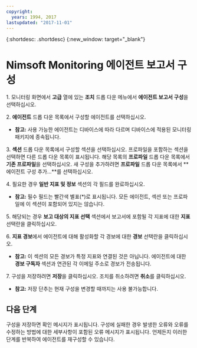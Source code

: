 ```yaml
---
copyright:
  years: 1994, 2017
lastupdated: "2017-11-01"
---
```


{:shortdesc: .shortdesc}
{:new_window: target="_blank"}

# Nimsoft Monitoring 에이전트 보고서 구성

1\. 모니터링 화면에서 **고급** 열에 있는 **조치** 드롭 다운 메뉴에서 **에이전트 보고서 구성**을 선택하십시오.

2\. **에이전트** 드롭 다운 목록에서 구성할 에이전트를 선택하십시오.
  * **참고:** 사용 가능한 에이전트는 디바이스에 따라 다르며 디바이스에 적용된 모니터링 패키지에 종속됩니다.

3\. **섹션** 드롭 다운 목록에서 구성할 섹션을 선택하십시오. 프로파일을 포함하는 섹션을 선택하면 다른 드롭 다운 목록이 표시됩니다. 해당 목록의 **프로파일** 드롭 다운 목록에서 **기존 프로파일**을 선택하십시오. 새 구성을 추가하려면 **프로파일** 드롭 다운 목록에서 **에이전트 구성 추가...**를 선택하십시오.

4\. 필요한 경우 **일반 지표 및 정보** 섹션의 각 필드를 완료하십시오.
  * **참고:** 필수 필드는 빨간색 별표(*)로 표시됩니다. 모든 에이전트, 섹션 또는 프로파일에 이 섹션이 포함되어 있지는 않습니다.

5\. 해당되는 경우 **보고 대상의 지표 선택** 섹션에서 보고서에 포함될 각 지표에 대한 **지표** 선택란을 클릭하십시오.

6\. **지표 경보**에서 에이전트에 대해 활성화할 각 경보에 대한 **경보** 선택란을 클릭하십시오.
  * **참고:** 이 섹션의 모든 경보가 특정 지표와 연결된 것은 아닙니다. 에이전트에 대한 **경보 구독자** 섹션과 연관된 각 이메일 주소로 경보가 전송됩니다.

7\. 구성을 저장하려면 **저장**을 클릭하십시오. 조치를 취소하려면 **취소**를 클릭하십시오.
  * **참고:** 저장 단추는 현재 구성을 변경할 때까지는 사용 불가능합니다. 

## 다음 단계

구성을 저장하면 확인 메시지가 표시됩니다. 구성에 실패한 경우 발생한 오류와 오류를 수정하는 방법에 대한 세부사항이 포함된 오류 메시지가 표시됩니다. 언제든지 이러한 단계를 반복하여 에이전트를 재구성할 수 있습니다. 
